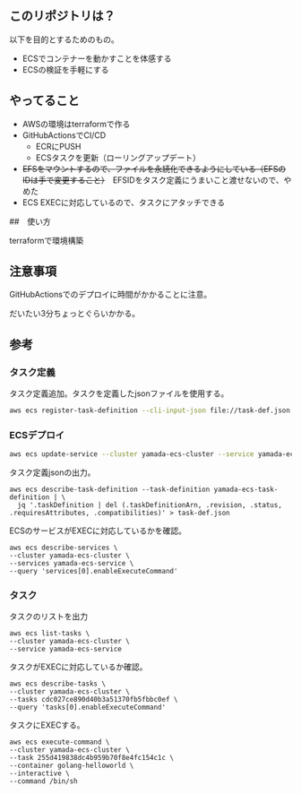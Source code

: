 ## このリポジトリは？

以下を目的とするためのもの。

- ECSでコンテナーを動かすことを体感する
- ECSの検証を手軽にする

## やってること

- AWSの環境はterraformで作る
- GitHubActionsでCI/CD
  - ECRにPUSH
  - ECSタスクを更新（ローリングアップデート）
- ~~EFSをマウントするので、ファイルを永続化できるようにしている（EFSのIDは手で変更すること）~~　EFSIDをタスク定義にうまいこと渡せないので、やめた
- ECS EXECに対応しているので、タスクにアタッチできる

##　使い方

terraformで環境構築



## 注意事項

GitHubActionsでのデプロイに時間がかかることに注意。

だいたい3分ちょっとぐらいかかる。

## 参考

### タスク定義

タスク定義追加。タスクを定義したjsonファイルを使用する。


```bash
aws ecs register-task-definition --cli-input-json file://task-def.json
```
### ECSデプロイ

```bash
aws ecs update-service --cluster yamada-ecs-cluster --service yamada-ecs-service --task-definition yamada-ecs-task-definition
```


タスク定義jsonの出力。

```
aws ecs describe-task-definition --task-definition yamada-ecs-task-definition | \
  jq '.taskDefinition | del (.taskDefinitionArn, .revision, .status, .requiresAttributes, .compatibilities)' > task-def.json
```

ECSのサービスがEXECに対応しているかを確認。

```
aws ecs describe-services \
--cluster yamada-ecs-cluster \
--services yamada-ecs-service \
--query 'services[0].enableExecuteCommand'
```

### タスク

タスクのリストを出力

```
aws ecs list-tasks \
--cluster yamada-ecs-cluster \
--service yamada-ecs-service
```

タスクがEXECに対応しているか確認。

```
aws ecs describe-tasks \
--cluster yamada-ecs-cluster \
--tasks cdc027ce890d40b3a51370fb5fbbc0ef \
--query 'tasks[0].enableExecuteCommand'
```

タスクにEXECする。

```
aws ecs execute-command \
--cluster yamada-ecs-cluster \
--task 255d419838dc4b959b70f8e4fc154c1c \
--container golang-helloworld \
--interactive \
--command /bin/sh
```
